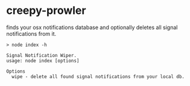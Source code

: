 # creepy-prowler

finds your osx notifications database and optionally deletes all signal notifications from it.

```
> node index -h

Signal Notification Wiper.
usage: node index [options]

Options
  wipe - delete all found signal notifications from your local db.
```

